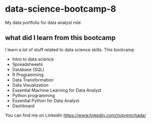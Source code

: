 # data-science-bootcamp-8
My data portfolio for data analyst role

## what did I learn from this bootcamp

I learn a lot of stuff related to data science skills. This bootcamp

- Intro to data science
- Spreadsheeets
- Database (SQL)
- R Programming
- Data Transformation
- Data Visualization
- Essential Machine Learning for Data Analyst
- Python programming
- Essential Python for Data Analyst
- Dashboard

You can find me on LinkedIn https://www.linkedin.com/in/premchada/
